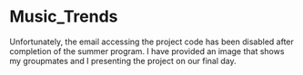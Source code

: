 # Music_Trends
Unfortunately, the email accessing the project code has been disabled after completion of the summer program. I have provided an image that shows my groupmates and I presenting the project on our final day.
